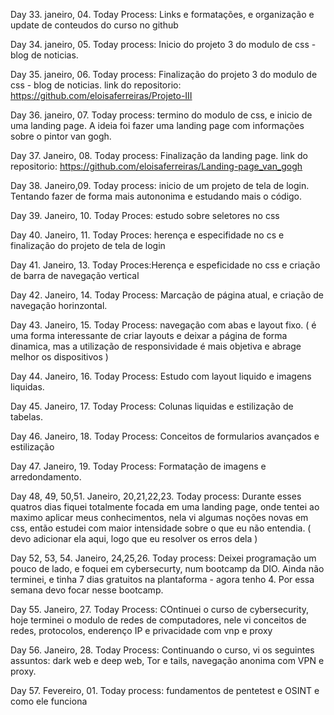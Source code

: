 
Day 33. janeiro, 04.
Today Process: Links e formatações, e organização e update de conteudos do curso no github

Day 34. janeiro, 05.
Today process: Inicio do projeto 3 do modulo de css - blog de noticias. 

Day 35. janeiro, 06.
Today process: Finalização do  projeto 3 do modulo de css - blog de noticias. 
link do repositorio: https://github.com/eloisaferreiras/Projeto-III

Day 36. janeiro, 07. 
Today process: termino do modulo de css, e inicio de uma landing page. A ideia foi fazer uma landing page com informações sobre o pintor van gogh. 

Day 37. Janeiro, 08.
Today process: Finalização da landing page. 
link do repositorio: https://github.com/eloisaferreiras/Landing-page_van_gogh

Day 38. Janeiro,09.
Today process: inicio de um projeto de tela de login. Tentando fazer de forma mais autononima e estudando mais o código.

Day 39. Janeiro, 10.
Today Proces: estudo sobre seletores no css

Day 40. Janeiro, 11.
Today Proces: herença e especifidade no cs e finalização do projeto de tela de login 

Day 41. Janeiro, 13.
Today Proces:Herença e espeficidade no css e criação de barra de navegação vertical 

Day 42. Janeiro, 14. 
Today Process: Marcação de página atual, e criação de navegação horinzontal.

Day 43. Janeiro, 15. 
Today Process: navegação com abas e layout fixo. ( é uma forma interessante de criar layouts e deixar a página de forma dinamica, mas a utilização de responsividade é mais objetiva e abrage melhor os dispositivos ) 

Day 44. Janeiro, 16.
Today Process: Estudo com layout liquido e imagens liquidas.

Day 45. Janeiro, 17.
Today Process: Colunas liquidas e estilização de tabelas.

Day 46. Janeiro, 18. 
Today Process: Conceitos de formularios avançados e estilização 

Day 47. Janeiro, 19.
Today Process: Formatação de imagens e arredondamento.

Day 48, 49, 50,51. Janeiro, 20,21,22,23.
Today process: Durante esses quatros dias fiquei totalmente focada em uma landing page, onde tentei ao maximo aplicar meus conhecimentos, nela vi algumas noções novas em css, então estudei com maior intensidade sobre o que eu não entendia. ( devo adicionar ela aqui, logo que eu resolver os erros dela ) 

Day 52, 53, 54. Janeiro, 24,25,26. 
Today process: Deixei programação um pouco de lado, e foquei em cybersecurty, num bootcamp da DIO. Ainda não terminei, e tinha 7 dias gratuitos na plantaforma - agora tenho 4. Por essa semana devo focar nesse bootcamp. 

Day 55. Janeiro, 27. 
Today Process: COntinuei o curso de cybersecurity, hoje terminei o modulo de redes de computadores, nele vi conceitos de redes, protocolos, enderenço IP e privacidade com vnp e proxy

Day 56. Janeiro, 28. 
Today Process: Continuando o curso, vi os seguintes assuntos: dark web e deep web, Tor e tails, navegação anonima com VPN e proxy.

Day 57. Fevereiro, 01.
Today process: fundamentos de pentetest e OSINT e como ele funciona 
